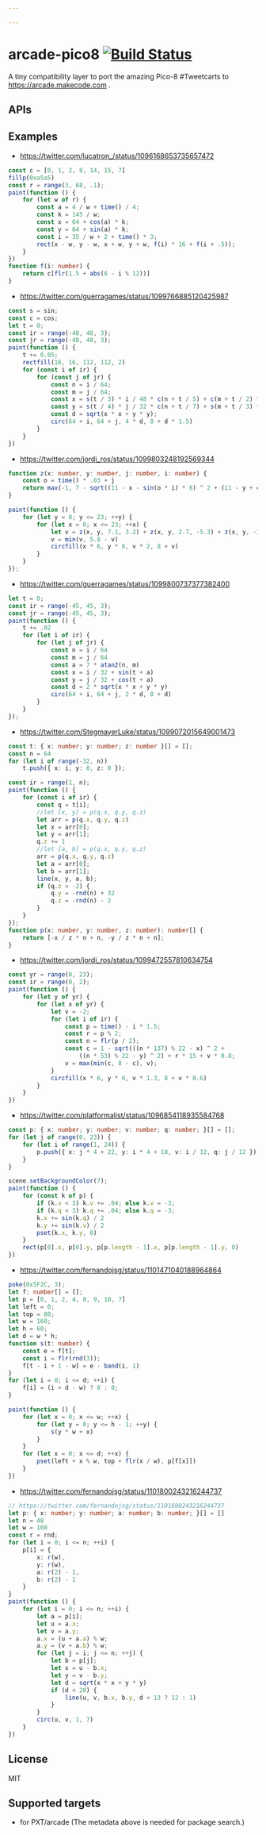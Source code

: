 ```yaml
---

---
```


# arcade-pico8 [![Build Status](https://travis-ci.org/pelikhan/arcade-pico8.svg?branch=master)](https://travis-ci.org/pelikhan/arcade-pico8)

A tiny compatibility layer to port the amazing Pico-8 #Tweetcarts
to https://arcade.makecode.com .

## APIs

## Examples

* https://twitter.com/lucatron_/status/1096168653735657472

```typescript
const c = [0, 1, 2, 8, 14, 15, 7]
fillp(0xa5a5)
const r = range(3, 68, .1);
paint(function () {
    for (let w of r) {
        const a = 4 / w + time() / 4;
        const k = 145 / w;
        const x = 64 + cos(a) * k;
        const y = 64 + sin(a) * k;
        const i = 35 / w + 2 + time() * 3;
        rect(x - w, y - w, x + w, y + w, f(i) * 16 + f(i + .5));
    }
})
function f(i: number) {
    return c[flr(1.5 + abs(6 - i % 12))]
}
```

* https://twitter.com/guerragames/status/1099766885120425987

```typescript
const s = sin;
const c = cos;
let t = 0;
const ir = range(-48, 48, 3);
const jr = range(-48, 48, 3);
paint(function () {
    t += 0.05;
    rectfill(16, 16, 112, 112, 2)
    for (const i of ir) {
        for (const j of jr) {
            const n = i / 64;
            const m = j / 64;
            const x = s(t / 3) * i / 48 * c(n + t / 5) + c(m + t / 2) * s(n + t / 5);
            const y = s(t / 4) * j / 32 * c(n + t / 7) + s(m + t / 3) * s(n + t / 7);
            const d = sqrt(x * x + y * y);
            circ(64 + i, 64 + j, 4 * d, 8 + d * 1.5)
        }
    }
})
```

* https://twitter.com/jordi_ros/status/1099803248192569344

```typescript
function z(x: number, y: number, j: number, i: number) {
    const o = time() * .03 + j
    return max(-1, 7 - sqrt((11 - x - sin(o * i) * 6) ^ 2 + (11 - y + cos(o * j) * 6) ^ 2))
}

paint(function () {
    for (let y = 0; y <= 23; ++y) {
        for (let x = 0; x <= 23; ++x) {
            let v = z(x, y, 7.1, 3.2) + z(x, y, 2.7, -5.3) + z(x, y, -3.5, 4.3)
            v = min(v, 5.8 - v)
            circfill(x * 6, y * 6, v * 2, 8 + v)
        }
    }
});
```

* https://twitter.com/guerragames/status/1099800737377382400

```typescript
let t = 0;
const ir = range(-45, 45, 3);
const jr = range(-45, 45, 3);
paint(function () {
    t += .02
    for (let i of ir) {
        for (let j of jr) {
            const n = i / 64
            const m = j / 64
            const a = 7 * atan2(n, m)
            const x = i / 32 + sin(t + a)
            const y = j / 32 + cos(t + a)
            const d = 2 * sqrt(x * x + y * y)
            circ(64 + i, 64 + j, 2 * d, 8 + d)
        }
    }
});
```

* https://twitter.com/StegmayerLuke/status/1099072015649001473

```typescript
const t: { x: number; y: number; z: number }[] = [];
const n = 64
for (let i of range(-32, n))
    t.push({ x: i, y: 0, z: 0 });

const ir = range(1, n);
paint(function () {
    for (const i of ir) {
        const q = t[i];
        //let [x, y] = p(q.x, q.y, q.z)
        let arr = p(q.x, q.y, q.z)
        let x = arr[0];
        let y = arr[1];
        q.z += 1
        //let [a, b] = p(q.x, q.y, q.z)
        arr = p(q.x, q.y, q.z)
        let a = arr[0];
        let b = arr[1];
        line(x, y, a, b);
        if (q.z > -2) {
            q.y = -rnd(n) + 32
            q.z = -rnd(n) - 2
        }
    }
});
function p(x: number, y: number, z: number): number[] {
    return [-x / z * n + n, -y / z * n + n];
}
```

* https://twitter.com/jordi_ros/status/1099472557810634754

```typescript
const yr = range(0, 23);
const ir = range(0, 2);
paint(function () {
    for (let y of yr) {
        for (let x of yr) {
            let v = -2;
            for (let i of ir) {
                const p = time() - i * 1.5;
                const r = p % 2;
                const n = flr(p / 2);
                const c = 1 - sqrt(((n * 137) % 22 - x) ^ 2 +
                    ((n * 53) % 22 - y) ^ 2) + r * 15 + v * 0.8;
                v = max(min(c, 8 - c), v);
            }
            circfill(x * 6, y * 6, v * 1.3, 8 + v * 0.6)
        }
    }
})
```

* https://twitter.com/platformalist/status/1096854118935584768

```typescript
const p: { x: number; y: number; v: number; q: number; }[] = [];
for (let j of range(0, 23)) {
    for (let i of range(1, 24)) {
        p.push({ x: j * 4 + 22, y: i * 4 + 18, v: i / 12, q: j / 12 });
    }
}

scene.setBackgroundColor(7);
paint(function () {
    for (const k of p) {
        if (k.v < 3) k.v += .04; else k.v = -3;
        if (k.q < 3) k.q += .04; else k.q = -3;
        k.x += sin(k.q) / 2
        k.y += sin(k.v) / 2
        pset(k.x, k.y, 0)
    }
    rect(p[0].x, p[0].y, p[p.length - 1].x, p[p.length - 1].y, 0)
})
```

* https://twitter.com/fernandojsg/status/1101471040188964864

```typescript
poke(0x5F2C, 3);
let f: number[] = [];
let p = [0, 1, 2, 4, 8, 9, 10, 7]
let left = 0;
let top = 80;
let w = 160;
let h = 60;
let d = w * h;
function s(t: number) {
    const e = f[t];
    const i = flr(rnd(3));
    f[t - i + 1 - w] = e - band(i, 1)
}
for (let i = 0; i <= d; ++i) {
    f[i] = (i > d - w) ? 8 : 0;
}

paint(function () {
    for (let x = 0; x <= w; ++x) {
        for (let y = 0; y <= h - 1; ++y) {
            s(y * w + x)
        }
    }
    for (let x = 0; x <= d; ++x) {
        pset(left + x % w, top + flr(x / w), p[f[x]])
    }
})
```

* https://twitter.com/fernandojsg/status/1101800243216244737

```typescript
// https://twitter.com/fernandojsg/status/1101800243216244737
let p: { x: number; y: number; a: number; b: number; }[] = []
let n = 48
let w = 160
const r = rnd;
for (let i = 0; i <= n; ++i) {
    p[i] = {
        x: r(w),
        y: r(w),
        a: r(2) - 1,
        b: r(2) - 1
    }
}
paint(function () {
    for (let i = 0; i <= n; ++i) {
        let a = p[i];
        let u = a.x;
        let v = a.y;
        a.x = (u + a.a) % w;
        a.y = (v + a.b) % w;
        for (let j = i; j <= n; ++j) {
            let b = p[j];
            let x = u - b.x;
            let y = v - b.y;
            let d = sqrt(x * x + y * y)
            if (d < 20) {
                line(u, v, b.x, b.y, d < 13 ? 12 : 1)
            }
        }
        circ(u, v, 1, 7)
    }
})
```

## License

MIT

## Supported targets

* for PXT/arcade
(The metadata above is needed for package search.)


